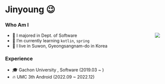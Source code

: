 # Jinyoung 😉

### Who Am I

<img align='right' src="http://mazassumnida.wtf/api/v2/generate_badge?boj=ojy101039">

- 🥇 I majored in Dept. of Software
- 🌱 I’m currently learning `kotlin`, `spring`
- 🚅 I live in Suwon, Gyeongsangnam-do in Korea

### Experience

- 🎓 Gachon University , Software (2019.03 ~ )
- 🔥 UMC 3th Android (2022.09 ~ 2022.12)

